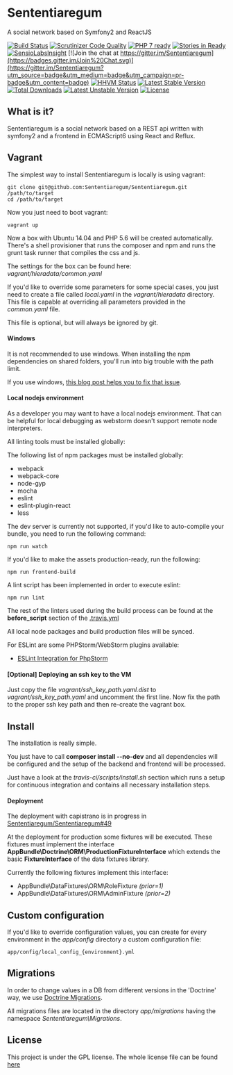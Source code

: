 # Sententiaregum
A social network based on Symfony2 and ReactJS

[![Build Status](https://travis-ci.org/Sententiaregum/Sententiaregum.svg?branch=master)](https://travis-ci.org/Sententiaregum/Sententiaregum)
[![Scrutinizer Code Quality](https://scrutinizer-ci.com/g/Sententiaregum/Sententiaregum/badges/quality-score.png?b=master)](https://scrutinizer-ci.com/g/Sententiaregum/Sententiaregum/?branch=master)
[![PHP 7 ready](http://php7ready.timesplinter.ch/Sententiaregum/Sententiaregum/badge.svg)](https://travis-ci.org/Sententiaregum/Sententiaregum)
[![Stories in Ready](https://badge.waffle.io/Sententiaregum/Sententiaregum.svg?label=ready&title=Ready)](http://waffle.io/Sententiaregum/Sententiaregum)
[![SensioLabsInsight](https://insight.sensiolabs.com/projects/720e0e5c-514d-4269-9d3f-c9de9ad4d7bf/mini.png)](https://insight.sensiolabs.com/projects/720e0e5c-514d-4269-9d3f-c9de9ad4d7bf)
[![Join the chat at https://gitter.im/Sententiaregum](https://badges.gitter.im/Join%20Chat.svg)](https://gitter.im/Sententiaregum?utm_source=badge&utm_medium=badge&utm_campaign=pr-badge&utm_content=badge)
[![HHVM Status](http://hhvm.h4cc.de/badge/sententiaregum/sententiaregum.png)](http://hhvm.h4cc.de/package/sententiaregum/sententiaregum)
[![Latest Stable Version](https://poser.pugx.org/sententiaregum/sententiaregum/v/stable)](https://packagist.org/packages/sententiaregum/sententiaregum) [![Total Downloads](https://poser.pugx.org/sententiaregum/sententiaregum/downloads)](https://packagist.org/packages/sententiaregum/sententiaregum) [![Latest Unstable Version](https://poser.pugx.org/sententiaregum/sententiaregum/v/unstable)](https://packagist.org/packages/sententiaregum/sententiaregum) [![License](https://poser.pugx.org/sententiaregum/sententiaregum/license)](https://packagist.org/packages/sententiaregum/sententiaregum)

## What is it?

Sententiaregum is a social network based on a REST api written with symfony2 and a frontend in ECMAScript6 using React and Reflux.

## Vagrant

The simplest way to install Sententiaregum is locally is using vagrant:

    git clone git@github.com:Sententiaregum/Sententiaregum.git /path/to/target
    cd /path/to/target

Now you just need to boot vagrant:

    vagrant up

Now a box with Ubuntu 14.04 and PHP 5.6 will be created automatically.
There's a shell provisioner that runs the composer and npm and runs the grunt task runner that compiles the css and js.

The settings for the box can be found here: *vagrant/hieradata/common.yaml*

If you'd like to override some parameters for some special cases, you just need to create a file called *local.yaml* in the *vagrant/hieradata* directory.
This file is capable at overriding all parameters provided in the *common.yaml* file.

This file is optional, but will always be ignored by git.

#### Windows

It is not recommended to use windows. When installing the npm dependencies on shared folders, you'll run into big trouble with the path limit.

If you use windows, [this blog post helps you to fix that issue](https://harvsworld.com/2015/how-to-fix-npm-install-errors-on-vagrant-on-windows-because-the-paths-are-too-long/).

#### Local nodejs environment

As a developer you may want to have a local nodejs environment. That can be helpful for local debugging as webstorm doesn't support remote node interpreters.

All linting tools must be installed globally:

The following list of npm packages must be installed globally:

- webpack
- webpack-core
- node-gyp
- mocha
- eslint
- eslint-plugin-react
- less

The dev server is currently not supported, if you'd like to auto-compile your bundle, you need to run the following command:

    npm run watch

If you'd like to make the assets production-ready, run the following:

    npm run frontend-build

A lint script has been implemented in order to execute eslint:

    npm run lint

The rest of the linters used during the build process can be found at the __before_script__ section of the [.travis.yml](https://github.com/Sententiaregum/Sententiaregum/blob/master/.travis.yml)

All local node packages and build production files will be synced.

For ESLint are some PHPStorm/WebStorm plugins available:

- [ESLint Integration for PhpStorm](https://plugins.jetbrains.com/plugin/7494)

#### [Optional] Deploying an ssh key to the VM

Just copy the file *vagrant/ssh_key_path.yaml.dist* to *vagrant/ssh_key_path.yaml* and uncomment the first line.
Now fix the path to the proper ssh key path and then re-create the vagrant box.

## Install

The installation is really simple.

You just have to call __composer install --no-dev__ and all dependencies will be configured and the setup of the backend and frontend will be processed.

Just have a look at the *travis-ci/scripts/install.sh* section which runs a setup for continuous integration and contains all necessary installation steps.

#### Deployment

The deployment with capistrano is in progress in [Sententiaregum/Sententiaregum#49](https://github.com/Sententiaregum/Sententiaregum/issues/49)

At the deployment for production some fixtures will be executed.
These fixtures must implement the interface __AppBundle\Doctrine\ORM\ProductionFixtureInterface__ which extends the basic __FixtureInterface__ of the data fixtures library.

Currently the following fixtures implement this interface:

- AppBundle\DataFixtures\ORM\RoleFixture *(prior=1)*
- AppBundle\DataFixtures\ORM\AdminFixture *(prior=2)*

## Custom configuration

If you'd like to override configuration values, you can create for every environment in the *app/config* directory a custom configuration file:

    app/config/local_config_{environment}.yml

## Migrations

In order to change values in a DB from different versions in the 'Doctrine' way, we use [Doctrine Migrations](http://symfony.com/doc/current/bundles/DoctrineMigrationsBundle/index.html).

All migrations files are located in the directory *app/migrations* having the namespace *Sententiaregum\Migrations*.

## License

This project is under the GPL license. The whole license file can be found [here](https://github.com/Sententiaregum/Sententiaregum/tree/master/LCIENSE)
